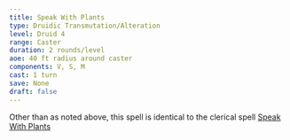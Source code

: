 ```yaml
---
title: Speak With Plants
type: Druidic Transmutation/Alteration
level: Druid 4
range: Caster
duration: 2 rounds/level
aoe: 40 ft radius around caster
components: V, S, M
cast: 1 turn
save: None
draft: false
---
```


Other than as noted above, this spell is identical to the clerical spell [Speak With Plants](/srd/spells/cleric/speak-with-plants)
